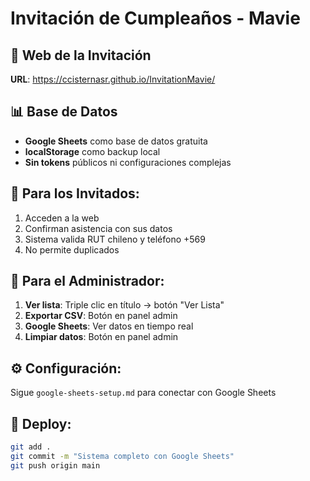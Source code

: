 # Invitación de Cumpleaños - Mavie

## 🎉 Web de la Invitación

**URL**: https://ccisternasr.github.io/InvitationMavie/

## 📊 Base de Datos

- **Google Sheets** como base de datos gratuita
- **localStorage** como backup local
- **Sin tokens** públicos ni configuraciones complejas

## 👥 Para los Invitados:

1. Acceden a la web
2. Confirman asistencia con sus datos
3. Sistema valida RUT chileno y teléfono +569
4. No permite duplicados

## 🔧 Para el Administrador:

1. **Ver lista**: Triple clic en título → botón "Ver Lista"
2. **Exportar CSV**: Botón en panel admin
3. **Google Sheets**: Ver datos en tiempo real
4. **Limpiar datos**: Botón en panel admin

## ⚙️ Configuración:

Sigue `google-sheets-setup.md` para conectar con Google Sheets

## 🚀 Deploy:

```bash
git add .
git commit -m "Sistema completo con Google Sheets"
git push origin main
```